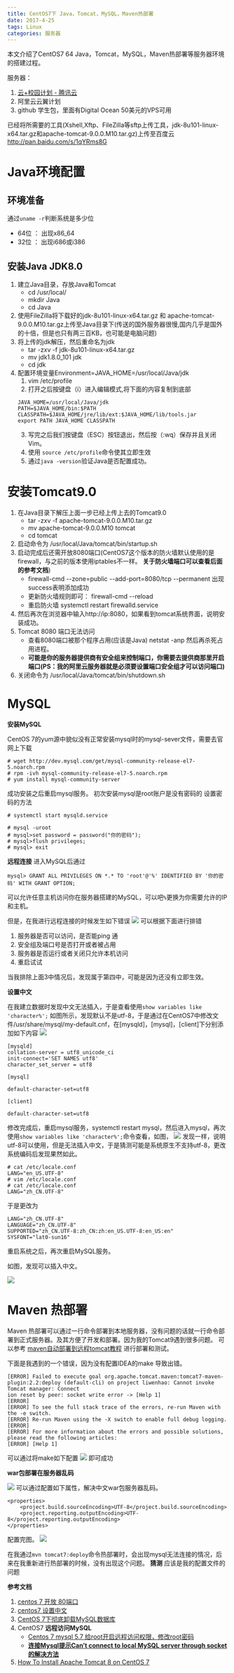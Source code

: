 ```yaml
---
title: CentOS7下 Java，Tomcat，MySQL，Maven热部署
date: 2017-4-25
tags: Linux
categories: 服务器
---
```


本文介绍了CentOS7 64 Java，Tomcat，MySQL，Maven热部署等服务器环境的搭建过程。

服务器：
1. [云+校园计划 - 腾讯云](https://www.qcloud.com/act/campus)
2. 阿里云云翼计划
3. github 学生包，里面有Digital Ocean 50美元的VPS可用


已经将所需要的工具(Xshell,Xftp、FileZilla等sftp上传工具，jdk-8u101-linux-x64.tar.gz和apache-tomcat-9.0.0.M10.tar.gz)上传至百度云 http://pan.baidu.com/s/1qYRms8G

<!-- more -->

# Java环境配置

## 环境准备

通过`uname -r`判断系统是多少位
- 64位 ： 出现x86_64
- 32位 ： 出现i686或i386


## 安装Java JDK8.0

1. 建立Java目录，存放Java和Tomcat
    - cd /usr/local/
    - mkdir Java
    - cd Java
2. 使用FileZilla将下载好的jdk-8u101-linux-x64.tar.gz 和 apache-tomcat-9.0.0.M10.tar.gz上传至Java目录下(传送的国外服务器很慢,国内几乎是国外的十倍，但是也只有两三百KB，也可能是电脑问题)
3. 将上传的jdk解压，然后重命名为jdk
    - tar -zxv -f  jdk-8u101-linux-x64.tar.gz
    - mv jdk1.8.0_101  jdk
    - cd jdk
4. 配置环境变量Environment=JAVA_HOME=/usr/local/Java/jdk
      1. vim /etc/profile
      2. 打开之后按键盘（i）进入编辑模式,将下面的内容复制到底部
    ```
    JAVA_HOME=/usr/local/Java/jdk
    PATH=$JAVA_HOME/bin:$PATH
    CLASSPATH=$JAVA_HOME/jre/lib/ext:$JAVA_HOME/lib/tools.jar
    export PATH JAVA_HOME CLASSPATH
    ```
      3. 写完之后我们按键盘（ESC）按钮退出，然后按（:wq）保存并且关闭Vim。
      4. 使用 `source /etc/profile`命令使其立即生效
      3. 通过`java -version`验证Java是否配置成功。

# 安装Tomcat9.0

1. 在Java目录下解压上面一步已经上传上去的Tomcat9.0
    - tar -zxv -f apache-tomcat-9.0.0.M10.tar.gz
    - mv apache-tomcat-9.0.0.M10 tomcat
    - cd tomcat
2. 启动命令为 /usr/local/Java/tomcat/bin/startup.sh
3. 启动完成后还需开放8080端口(CentOS7这个版本的防火墙默认使用的是firewall，与之前的版本使用iptables不一样。 **关于防火墙端口可以查看后面的参考文档**)
    - firewall-cmd --zone=public --add-port=8080/tcp --permanent
出现success表明添加成功
    - 更新防火墙规则即可： firewall-cmd --reload
    - 重启防火墙 systemctl restart firewalld.service
4. 然后再次在浏览器中输入http://ip:8080，如果看到tomcat系统界面，说明安装成功。
5. Tomcat 8080 端口无法访问
      - 查看8080端口被那个程序占用(应该是Java) netstat -anp 然后再杀死占用进程。
      - **可能是你的服务器提供商有安全组来控制端口，你需要去提供商那里开启端口(PS：我的阿里云服务器就是必须要设置端口安全组才可以访问端口)**
6. 关闭命令为 /usr/local/Java/tomcat/bin/shutdown.sh


# MySQL

**安装MySQL**

CentOS 7的yum源中貌似没有正常安装mysql时的mysql-sever文件，需要去官网上下载

```
# wget http://dev.mysql.com/get/mysql-community-release-el7-5.noarch.rpm
# rpm -ivh mysql-community-release-el7-5.noarch.rpm
# yum install mysql-community-server
```

成功安装之后重启mysql服务。
初次安装mysql是root账户是没有密码的
设置密码的方法

```
# systemctl start mysqld.service

# mysql -uroot
# mysql>set password = password("你的密码");
# mysql>flush privileges;
# mysql> exit
```

**远程连接**
进入MySQL后通过
```
mysql> GRANT ALL PRIVILEGES ON *.* TO 'root'@'%' IDENTIFIED BY '你的密码' WITH GRANT OPTION;
```
可以允许任意主机访问你在服务器搭建的MySQL，可以吧`%`更换为你需要允许的IP和主机。


但是，在我进行远程连接的时候发生如下错误
![](https://images.morethink.cn/mysql-2003-error.png)
可以根据下面进行排错
1. 服务器是否可以访问，是否能ping 通
2. 安全组及端口号是否打开或者被占用
3. 服务器是否运行或者关闭只允许本机访问
4. 重启试试

当我排除上面3中情况后，发现属于第四中，可能是因为还没有立即生效。

**设置中文**

在我建立数据时发现中文无法插入，于是查看使用`show variables like 'character%';`
如图所示，发现默认不是utf-8，于是通过在CentOS7中修改文件/usr/share/mysql/my-default.cnf，在[mysqld]，[mysql]，[client]下分别添加如下内容
![](https://images.morethink.cn/msql-chinese-fail.jpg)
```
[mysqld]
collation-server = utf8_unicode_ci
init-connect='SET NAMES utf8'
character_set_server = utf8

[mysql]

default-character-set=utf8

[client]

default-character-set=utf8

```

修改完成后，重启mysql服务，systemctl restart mysql，然后进入mysql，再次使用`show variables like 'character%';`命令查看，如图，
![](https://images.morethink.cn/msql-chinese-success.jpg)
发现一样，说明utf-8可以使用，但是无法插入中文，于是猜测可能是系统原生不支持utf-8，更改系统编码后发现果然如此。
```
# cat /etc/locale.conf
LANG="en_US.UTF-8"
# vim /etc/locale.conf
# cat /etc/locale.conf
LANG="zh_CN.UTF-8"

```
于是更改为

```
LANG="zh_CN.UTF-8"
LANGUAGE="zh_CN.UTF-8"
SUPPORTED="zh_CN.UTF-8:zh_CN:zh:en_US.UTF-8:en_US:en"
SYSFONT="lat0-sun16"
```

重启系统之后，再次重启MySQL服务。

如图，发现可以插入中文。

![](https://images.morethink.cn/mysql-chinese-success-result.jpg)



# Maven 热部署

Maven 热部署可以通过一行命令部署到本地服务器，没有问题的话就一行命令部署到正式服务器。及其方便了开发和部署。因为我的Tomcat9遇到很多问题。
可以参考 [maven自动部署到远程tomcat教程](http://www.cnblogs.com/xyb930826/p/5725340.html) 进行部署和测试。

下面是我遇到的一个错误，因为没有配置IDEA的make 导致出错。
```
[ERROR] Failed to execute goal org.apache.tomcat.maven:tomcat7-maven-plugin:2.2:deploy (default-cli) on project liwenhao: Cannot invoke Tomcat manager: Connect
ion reset by peer: socket write error -> [Help 1]
[ERROR]
[ERROR] To see the full stack trace of the errors, re-run Maven with the -e switch.
[ERROR] Re-run Maven using the -X switch to enable full debug logging.
[ERROR]
[ERROR] For more information about the errors and possible solutions, please read the following articles:
[ERROR] [Help 1]
```
可以通过将make如下配置
![](https://images.morethink.cn/make-maven-goal.jpg)
即可成功

**war包部署在服务器乱码**

![](https://images.morethink.cn/maven-war-messy-code.jpg)
可以通过配置如下属性，解决中文war包服务器乱码。
```
<properties>
    <project.build.sourceEncoding>UTF-8</project.build.sourceEncoding>
    <project.reporting.outputEncoding>UTF-8</project.reporting.outputEncoding>
</properties>
```
配置完图。
![](https://images.morethink.cn/maven-war-code-success.jpg)

在我通过`mvn tomcat7:deploy`命令热部署时，会出现mysql无法连接的情况，后来在我重新进行热部署的时候，没有出现这个问题。
**猜测**
应该是我的配置文件的问题

**参考文档**
1. [centos 7 开放 80端口](http://www.centoscn.com/CentOS/config/2016/0511/7218.html)
2. [centos7 设置中文](http://www.cnblogs.com/weiok/p/5086971.html)
3. [CentOS 7下彻底卸载MySQL数据库](https://zhangzifan.com/centos-7-remove-mysql.html)
4. CentOS7 **远程访问MySQL**
    - [Centos 7 mysql 5.7 给root开启远程访问权限，修改root密码](http://blog.sina.com.cn/s/blog_5da16ee20102x47h.html)
    - **[连接Mysql提示Can’t connect to local MySQL server through socket的解决方法](http://www.aiezu.com/db/mysql_cant_connect_through_socket.html)**
5. [How To Install Apache Tomcat 8 on CentOS 7](https://www.digitalocean.com/community/tutorials/how-to-install-apache-tomcat-8-on-centos-7)
